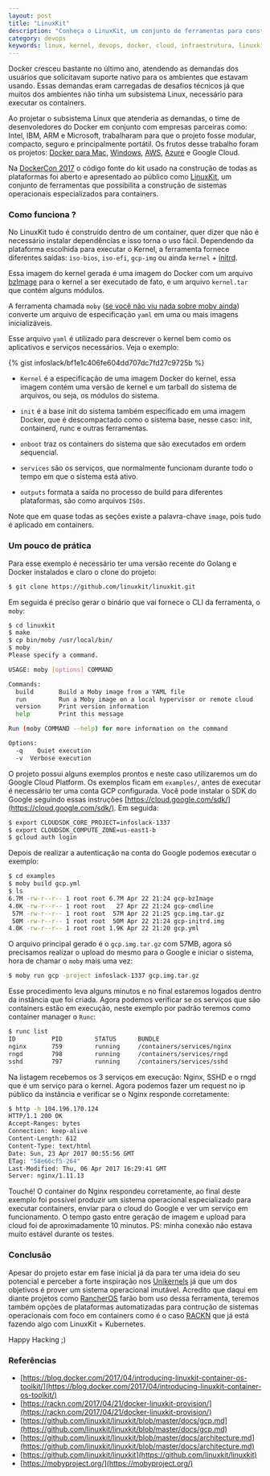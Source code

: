 ```yaml
---
layout: post
title: "LinuxKit"
description: "Conheça o LinuxKit, um conjunto de ferramentas para construção de sistemas operacionais seguros e portáteis para containers."
category: devops
keywords: linux, kernel, devops, docker, cloud, infraestrutura, linuxkit
---
```


Docker cresceu bastante no último ano, atendendo as demandas dos usuários
que solicitavam suporte nativo para os ambientes que estavam usando. Essas demandas
eram carregadas de desafios técnicos já que muitos dos ambientes não tinha um
subsistema Linux, necessário para executar os containers.

Ao projetar o subsistema Linux que atenderia as demandas, o time de desenvoledores
do Docker em conjunto com empresas parceiras como: Intel, IBM, ARM e Microsoft,
trabalharam para que o projeto fosse modular, compacto, seguro e principalmente
portátil. Os frutos desse trabalho foram os projetos: [Docker para Mac](https://docs.docker.com/docker-for-mac/),
[Windows](https://docs.docker.com/docker-for-windows/), [AWS](https://docs.docker.com/docker-for-aws/), [Azure](https://docs.docker.com/docker-for-azure/) e Google Cloud.

Na [DockerCon 2017](https://blog.docker.com/2017/04/introducing-linuxkit-container-os-toolkit/) o código fonte do kit usado na construção de todas as plataformas
foi aberto e apresentado ao público como [LinuxKit](https://github.com/linuxkit/linuxkit), um conjunto de ferramentas que possibilita a
construção de sistemas operacionais especializados para containers.

### Como funciona ?

No LinuxKit tudo é construído dentro de um container, quer dizer que não é
necessário instalar dependências e isso torna o uso fácil.
Dependendo da plataforma escolhida para executar o Kernel, a ferramenta fornece
diferentes saídas: `iso-bios`, `iso-efi`, `gcp-img` ou ainda `kernel` + [initrd](https://en.wikipedia.org/wiki/Initrd).

Essa imagem do kernel gerada é uma imagem do Docker com um arquivo [bzImage](https://en.wikipedia.org/wiki/Vmlinux)
para o kernel a ser executado de fato, e um arquivo `kernel.tar` que contém alguns módulos.

A ferramenta chamada `moby` ([se você não viu nada sobre moby ainda](https://mobyproject.org/)) converte
um arquivo de  especificação `yaml` em uma ou mais imagens inicializáveis.

Esse arquivo `yaml` é utilizado para descrever o kernel bem como os aplicativos
e serviços necessários. Veja o exemplo:

{% gist infoslack/bf1e1c406fe604dd707dc7fd27c9725b %}

- `Kernel` é a especificação de uma imagem Docker do kernel, essa imagem contém
uma versão de kernel e um tarball do sistema de arquivos, ou seja, os módulos do sistema.

- `init` é a base init do sistema também especificado em uma imagem  Docker,
que é descompactado como o sistema base, nesse caso: init, containerd, runc e
outras ferramentas.

- `onboot` traz os containers do sistema que são executados em ordem sequencial.

- `services` são os serviços, que normalmente funcionam durante todo o tempo em
que o sistema está ativo.

- `outputs` formata a saída no processo de build para diferentes plataformas, são como
arquivos `ISOs`.

Note que em quase todas as seções existe a palavra-chave `image`, pois tudo é
aplicado em containers.

### Um pouco de prática

Para esse exemplo é necessário ter uma versão recente do Golang e Docker
instalados e claro o clone do projeto:

```bash
$ git clone https://github.com/linuxkit/linuxkit.git
```

Em seguida é preciso gerar o binário que vai fornece o CLI da ferramenta, o `moby`:

```bash
$ cd linuxkit
$ make
$ cp bin/moby /usr/local/bin/
$ moby
Please specify a command.

USAGE: moby [options] COMMAND

Commands:
  build       Build a Moby image from a YAML file
  run         Run a Moby image on a local hypervisor or remote cloud
  version     Print version information
  help        Print this message

Run (moby COMMAND --help) for more information on the command

Options:
  -q    Quiet execution
  -v  Verbose execution
```

O projeto possui alguns exemplos prontos e neste caso utilizaremos um do Google Cloud Platform.
Os exemplos ficam em `examples/`, antes de executar é necessário ter uma conta GCP configurada.
Você pode instalar o SDK do Google seguindo essas instruções [https://cloud.google.com/sdk/](https://cloud.google.com/sdk/).
Em seguida:

```bash
$ export CLOUDSDK_CORE_PROJECT=infoslack-1337
$ export CLOUDSDK_COMPUTE_ZONE=us-east1-b
$ gcloud auth login
```

Depois de realizar a autenticação na conta do Google podemos executar o exemplo:

```bash
$ cd examples
$ moby build gcp.yml
$ ls
6.7M -rw-r--r-- 1 root root 6.7M Apr 22 21:24 gcp-bzImage
4.0K -rw-r--r-- 1 root root   27 Apr 22 21:24 gcp-cmdline
 57M -rw-r--r-- 1 root root  57M Apr 22 21:25 gcp.img.tar.gz
 50M -rw-r--r-- 1 root root  50M Apr 22 21:24 gcp-initrd.img
4.0K -rw-r--r-- 1 root root 1.9K Apr 22 21:20 gcp.yml
```

O arquivo principal gerado é o `gcp.img.tar.gz` com 57MB, agora só precisamos
realizar o upload do mesmo para o Google e iniciar o sistema, hora de chamar o `moby`
mais uma vez:

```bash
$ moby run gcp -project infoslack-1337 gcp.img.tar.gz
```

Esse procedimento leva alguns minutos e no final estaremos logados dentro da instância
que foi criada. Agora podemos verificar se os serviços que são containers estão em execução,
neste exemplo por padrão teremos como container manager o `Runc`:

```bash
$ runc list
ID          PID         STATUS      BUNDLE
nginx       759         running     /containers/services/nginx
rngd        798         running     /containers/services/rngd
sshd        797         running     /containers/services/sshd
```

Na listagem recebemos os 3 serviços em execução: Nginx, SSHD e o rngd que é um
serviço para o kernel. Agora podemos fazer um request no ip público da instância
e verificar se o Nginx responde corretamente:

```bash
$ http -h 104.196.170.124
HTTP/1.1 200 OK
Accept-Ranges: bytes
Connection: keep-alive
Content-Length: 612
Content-Type: text/html
Date: Sun, 23 Apr 2017 00:55:56 GMT
ETag: "58e66cf5-264"
Last-Modified: Thu, 06 Apr 2017 16:29:41 GMT
Server: nginx/1.11.13
```

Touché! O container do Nginx respondeu corretamente, ao final deste exemplo foi
possível produzir um sistema operacional especializado para executar containers,
enviar para o cloud do Google e ver um serviço em funcionamento.
O tempo gasto entre geração de imagem e upload para cloud foi de aproximadamente
10 minutos. PS: minha conexão não estava muito estável durante os testes.

### Conclusão

Apesar do projeto estar em fase inicial já da para ter uma ideia do seu potencial e perceber
a forte inspiração nos [Unikernels](http://unikernel.org/) já que um dos objetivos é prover um sistema operacional imutável.
Acredito que daqui em diante projetos como [RancherOS](http://rancher.com/rancher-os/) farão bom uso dessa ferramenta,
teremos também opções de plataformas automatizadas para contrução de sistemas operacionais
com foco em containers como é o caso [RACKN](https://rackn.com/2017/04/21/docker-linuxkit-provision/)
que já está fazendo algo com LinuxKit + Kubernetes.

Happy Hacking ;)

### Referências

- [https://blog.docker.com/2017/04/introducing-linuxkit-container-os-toolkit/](https://blog.docker.com/2017/04/introducing-linuxkit-container-os-toolkit/)
- [https://rackn.com/2017/04/21/docker-linuxkit-provision/](https://rackn.com/2017/04/21/docker-linuxkit-provision/)
- [https://github.com/linuxkit/linuxkit/blob/master/docs/gcp.md](https://github.com/linuxkit/linuxkit/blob/master/docs/gcp.md)
- [https://github.com/linuxkit/linuxkit/blob/master/docs/architecture.md](https://github.com/linuxkit/linuxkit/blob/master/docs/architecture.md)
- [https://github.com/linuxkit/linuxkit](https://github.com/linuxkit/linuxkit)
- [https://mobyproject.org/](https://mobyproject.org/)
